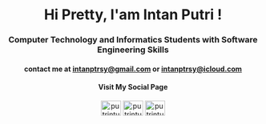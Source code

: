 <h1 align="center">Hi Pretty, I'am Intan Putri !</h1>
<h3 align="center">Computer Technology and Informatics Students with Software Engineering Skills</h3>

<h4 align="center">
contact me at <a href="intanptrsy@gmail.com">intanptrsy@gmail.com</a> or <a href="intanptrsy@icloud.com">intanptrsy@icloud.com</a>
</h4>

<h4 align="center">Visit My Social Page</h4>
<p align="center">
<a href="https://linkedin.com/in/putrintun" target="blank"><img align="center" src="https://raw.githubusercontent.com/rahuldkjain/github-profile-readme-generator/master/src/images/icons/Social/linked-in-alt.svg" alt="putrintun" height="30" width="40" /></a>
<a href="https://instagram.com/putrintun" target="blank"><img align="center" src="https://raw.githubusercontent.com/rahuldkjain/github-profile-readme-generator/master/src/images/icons/Social/instagram.svg" alt="putrintun" height="30" width="40" /></a>
<a href="https://github.com/putrintun" target="blank"><img align="center" src="https://raw.githubusercontent.com/rahuldkjain/github-profile-readme-generator/master/src/images/icons/Social/github.svg" alt="putrintun" height="30" width="40" /></a>
</p>
